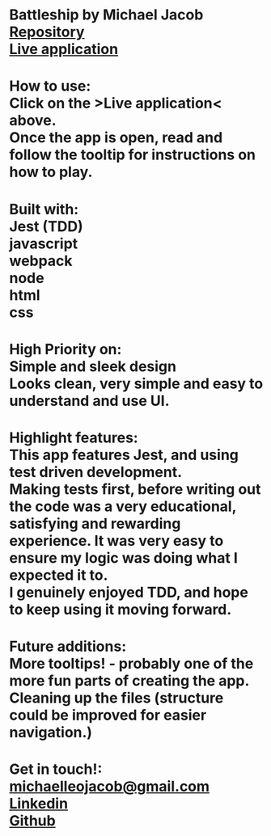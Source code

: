 # Battleship by Michael Jacob<br><a href="https://github.com/Michaelleojacob/bsBattleShipV1" target="_blank">Repository</a> <br><a href="https://michaelleojacob.github.io/bsBattleShipV1/" target="_blank">Live application</a>

# How to use:<br>Click on the >Live application< above.<br>Once the app is open, read and follow the tooltip for instructions on how to play.

# Built with:<br>Jest (TDD)<br>javascript<br>webpack<br>node<br>html<br>css

# High Priority on:<br>Simple and sleek design<br>Looks clean, very simple and easy to understand and use UI.

# Highlight features:<br>This app features Jest, and using test driven development.<br>Making tests first, before writing out the code was a very educational, satisfying and rewarding experience. It was very easy to ensure my logic was doing what I expected it to.<br>I genuinely enjoyed TDD, and hope to keep using it moving forward.

# Future additions:<br>More tooltips! - probably one of the more fun parts of creating the app.<br>Cleaning up the files (structure could be improved for easier navigation.)

# Get in touch!:<br> michaelleojacob@gmail.com<br><a href="https://www.linkedin.com/public-profile/in/michael-leo-jacob" target="_blank">Linkedin</a><br><a href="https://https://github.com/Michaelleojacob" target="_blank">Github</a>
